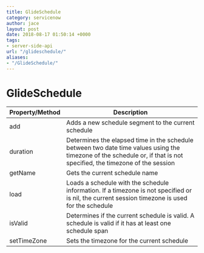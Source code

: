 ```yaml
---
title: GlideSchedule
category: servicenow
author: jace
layout: post
date: 2018-08-17 01:50:14 +0000
tags:
- server-side-api
url: "/glideschedule/"
aliases:
- "/GlideSchedule/"
---
```

# GlideSchedule
<!--more-->

| Property/Method | Description |
| --- | --- |
| add | Adds a new schedule segment to the current schedule |
| duration | Determines the elapsed time in the schedule between two date time values using the timezone of the schedule or, if that is not specified, the timezone of the session |
| getName | Gets the current schedule name |
| load | Loads a schedule with the schedule information. If a timezone is not specified or is nil, the current session timezone is used for the schedule |
| isValid | Determines if the current schedule is valid. A schedule is valid if it has at least one schedule span |
| setTimeZone | Sets the timezone for the current schedule |